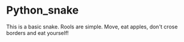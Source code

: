 # Python_snake
This is a basic snake. Rools are simple. Move, eat apples, don't crose borders and eat yourself!
